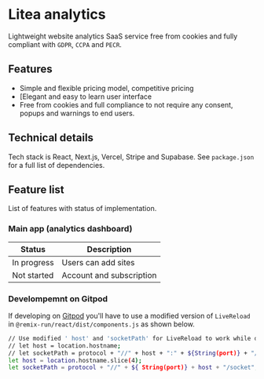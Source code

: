 # Litea analytics 

Lightweight website analytics SaaS service free from cookies and fully compliant with `GDPR`, `CCPA` and `PECR`.

## Features
- Simple and flexible pricing model, competitive pricing
- [Elegant and easy to learn user interface
- Free from cookies and full compliance to not require any consent, popups and warnings to end users.

## Technical details
Tech stack is React, Next.js, Vercel, Stripe and Supabase. See `package.json` for a full list of dependencies.

## Feature list
List of features with status of implementation.

### Main app (analytics dashboard)
| Status| Description |
| ----------- | ----------- |
| In progress | Users can add sites |
| Not started | Account and subscription |

### Develompemnt on Gitpod

If developing on [Gitpod](https://gitpod.io) you'll have to use a modified version of `LiveReload` in `@remix-run/react/dist/components.js` as shown below.

```sh
// Use modified ' host' and 'socketPath' for LiveReload to work while developing on Gitpod
// let host = location.hostname;
// let socketPath = protocol + "//" + host + ":" + ${String(port)} + "/socket";
let host = location.hostname.slice(4);
let socketPath = protocol + "//" + ${ String(port)} + host + "/socket"; 
```